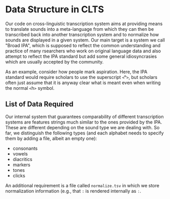 # Data Structure in CLTS

Our code on cross-linguistic transcription system aims at providing means to translate sounds into a meta-language from which they can then be transcribed back into another transcription system and to normalize how sounds are displayed in a given system. Our main target is a system we call "Broad IPA", which is supposed to reflect the common understanding and practice of many rsearchers who work on original language data and also attempt to reflect the IPA standard but add some general idiosyncrasies which are usually accepted by the community.

As an example, consider how people mark aspiration. Here, the IPA standard would require scholars to use the superscript `<`ʰ`>`, but scholars often just assume that it is anyway clear what is meant even when writing the normal `<`h`>` symbol.

## List of Data Required

Our internal system that guarantees comparability of different transcription systems are features strings much similar to the ones provided by the IPA. These are different depending on the sound type we are dealing with. So far, we distinguish the following types (and each alphabet needs to specify them by adding a file, albeit an empty one):

* consonants
* vowels
* diacritics
* markers
* tones
* clicks

An additional requirement is a file called `normalize.tsv` in which we store normalization information (e.g., that `:` is rendered internally as `ː`.




